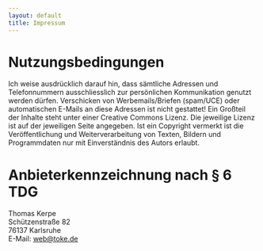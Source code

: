 ```yaml
---
layout: default
title: Impressum
---
```


Nutzungsbedingungen
===================

Ich weise ausdrücklich darauf hin, dass sämtliche Adressen und Telefonnummern ausschliesslich zur persönlichen Kommunikation genutzt werden dürfen. Verschicken von Werbemails/Briefen (spam/UCE) oder automatischen E-Mails an diese Adressen ist nicht gestattet! Ein Großteil der Inhalte steht unter einer Creative Commons Lizenz. Die jeweilige Lizenz ist auf der jeweiligen Seite angegeben. Ist ein Copyright vermerkt ist die Veröffentlichung und Weiterverarbeitung von Texten, Bildern und Programmdaten nur mit Einverständnis des Autors erlaubt.

Anbieterkennzeichnung nach § 6 TDG
==================================

Thomas Kerpe  
Schützenstraße 82  
76137 Karlsruhe  
E-Mail: [web@toke.de](mailto:web@toke.de)  


